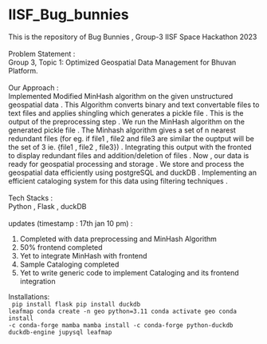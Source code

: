# IISF_Bug_bunnies
This is the repository of Bug Bunnies , Group-3 IISF Space Hackathon 2023
<br><br>
Problem Statement :
<br>
Group 3, Topic 1: Optimized Geospatial Data Management for Bhuvan Platform.
<br><br>
Our Approach :
<br>
Implemented Modified MinHash algorithm on the given unstructured geospatial data . This Algorithm converts binary and text convertable files to text files and applies shingling which generates a pickle file . This is the output of the preprocessing step . We run the MinHash algorithm on the generated pickle file . The Minhash algorithm gives a set of n nearest redundant files (for eg. if file1 , file2 and file3 are similar the ouptput will be the set of 3 ie. {file1 , file2 , file3}) . Integrating this output with the fronted to display redundant files and addition/deletion of files . Now , our data is ready for geospatial processing and storage . We store and process the geospatial data efficiently using postgreSQL and duckDB . Implementing an efficient cataloging system for this data using filtering techniques . 
<br><br>
Tech Stacks :
<br>
Python , Flask , duckDB 
<br><br>
updates (timestamp : 17th jan 10 pm) :
<br>
1) Completed with data preprocessing and MinHash Algorithm 
2) 50% frontend completed
3) Yet to integrate MinHash with frontend
4) Sample Cataloging completed
5) Yet to write generic code to implement Cataloging and its frontend integration
   
Installations:
<br>
<code>
pip install flask
pip install duckdb leafmap
conda create -n geo python=3.11
conda activate geo
conda install -c conda-forge mamba
mamba install -c conda-forge python-duckdb duckdb-engine jupysql leafmap
</code>
